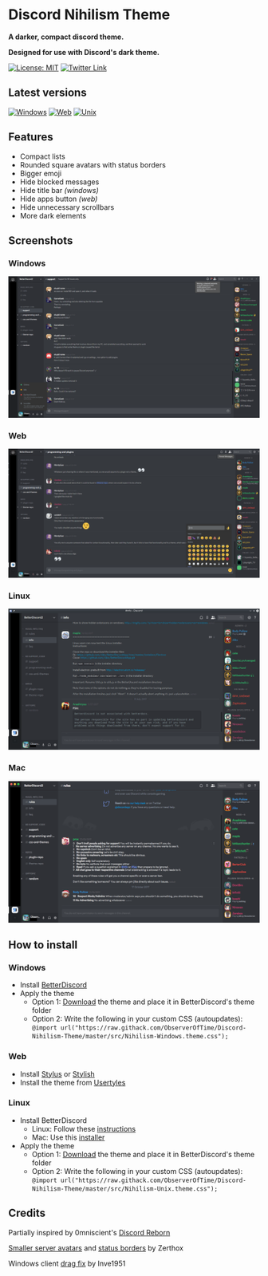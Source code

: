 
# Discord Nihilism Theme

**A darker, compact discord theme.**

**Designed for use with Discord's dark theme.**

[![License: MIT](https://img.shields.io/badge/License-MIT-blue.svg?style=flat-square)](./LICENSE)
[![Twitter Link](https://img.shields.io/badge/Twitter-@chronobserver-696969.svg?style=flat-square&logo=twitter)](https://twitter.com/chronobserver)

## Latest versions

[![Windows](https://img.shields.io/badge/Windows-3.02.1-orange.svg?style=flat-square)](src/Nihilism-Windows.theme.css)
[![Web](https://img.shields.io/badge/Web-3.02.1-yellow.svg?style=flat-square)](src/Nihilism-Web.theme.css)
[![Unix](https://img.shields.io/badge/Unix-3.02.1-yellowgreen.svg?style=flat-square)](src/Nihilism-Unix.theme.css)

## Features

- Compact lists
- Rounded square avatars with status borders
- Bigger emoji
- Hide blocked messages
- Hide title bar _(windows)_
- Hide apps button _(web)_
- Hide unnecessary scrollbars
- More dark elements

## Screenshots

### Windows
![Windows](images/windows-screen.png)

### Web
![Web](images/web-screen.png)

### Linux
![Linux](images/linux-screen.png)

### Mac
![Mac](images/mac-screen.png)

## How to install

### Windows
- Install [BetterDiscord](https://betterdiscord.net/home/)
- Apply the theme
  - Option 1: [Download](https://github.com/ObserverOfTime/Discord-Nihilism-Theme/releases/download/v3.02.1/Nihilism-Windows.theme.css) the theme and place it in BetterDiscord's theme folder
  - Option 2: Write the following in your custom CSS (autoupdates): `@import url("https://raw.githack.com/ObserverOfTime/Discord-Nihilism-Theme/master/src/Nihilism-Windows.theme.css");`

### Web

- Install [Stylus](https://github.com/openstyles/stylus) or [Stylish](https://github.com/stylish-userstyles/stylish)
- Install the theme from [Usertyles](https://userstyles.org/styles/147291/)

### Linux
- Install BetterDiscord
  - Linux: Follow these [instructions](https://www.youtube.com/watch?v=h1R2NTX-6C8)
  - Mac: Use this [installer](https://github.com/denBot/BetterDiscordOSXInstaller)
- Apply the theme
  - Option 1: [Download](https://github.com/ObserverOfTime/Discord-Nihilism-Theme/releases/download/v3.02.1/Nihilism-Unix.theme.css) the theme and place it in BetterDiscord's theme folder
  - Option 2: Write the following in your custom CSS (autoupdates): `@import url("https://raw.githack.com/ObserverOfTime/Discord-Nihilism-Theme/master/src/Nihilism-Unix.theme.css");`

## Credits

Partially inspired by 0mniscient's [Discord Reborn](https://github.com/0mniscient/Discord-Themes/blob/master/Themes/Discord%20Reborn.theme.css)

[Smaller server avatars](https://github.com/Zerthox/Mini-Discord-Themes/blob/master/themes/SmallerGuilds.theme.css) and [status borders](https://github.com/Zerthox/Mini-Discord-Themes/blob/master/themes/StatusCircles.theme.css) by Zerthox

Windows client [drag fix](https://github.com/Inve1951/BetterDiscordStuff/blob/master/themes/dragfix.theme.css) by Inve1951

